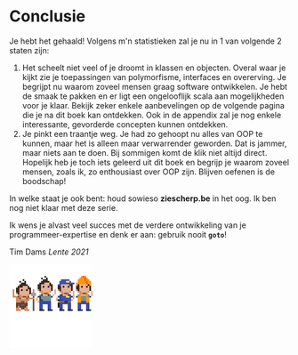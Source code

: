 # Conclusie

Je hebt het gehaald! Volgens m'n statistieken zal je nu in 1 van volgende 2 staten zijn:

1. Het scheelt niet veel of je droomt in klassen en objecten. Overal waar je kijkt zie je toepassingen van polymorfisme, interfaces en overerving. Je begrijpt nu waarom zoveel mensen graag software ontwikkelen. Je hebt de smaak te pakken en er ligt een ongelooflijk scala aan mogelijkheden voor je klaar. Bekijk zeker enkele aanbevelingen op de volgende pagina die je na dit boek kan ontdekken. Ook in de appendix zal je nog enkele interessante, gevorderde concepten kunnen ontdekken.
2. Je pinkt een traantje weg. Je had zo gehoopt nu alles van OOP te kunnen, maar het is alleen maar verwarrender geworden. Dat is jammer, maar niets aan te doen. Bij sommigen komt de klik niet altijd direct. Hopelijk heb je toch iets geleerd uit dit boek en begrijp je waarom zoveel mensen, zoals ik, zo enthousiast over OOP zijn. Blijven oefenen is de boodschap!

In welke staat je ook bent: houd sowieso  **ziescherp.be** in het oog. Ik ben nog niet klaar met deze serie.

Ik wens je alvast veel succes met de verdere ontwikkeling van je programmeer-expertise en denk er aan: gebruik nooit **``goto``**!

Tim Dams
*Lente 2021*

![](../assets/alltim.png)